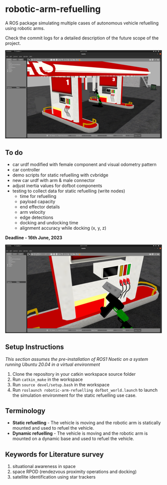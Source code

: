 # robotic-arm-refuelling
A ROS package simulating multiple cases of autonomous vehicle refuelling using robotic arms. 

Check the commit logs for a detailed description of the future scope of the project.

![dofbot](./resources/images/1.png)

## To do

- car urdf modified with female component and visual odometry pattern
- car controller
- demo scripts for static refuelling with cvbridge
- new car urdf with arm & male connector
- adjust inertia values for dofbot components
- testing to collect data for static refuelling (write nodes)
    - time for refuelling
    - payload capacity
    - end effector details
    - arm velocity
    - edge detections
    - docking and undocking time
    - alignment accuracy while docking (x, y, z)

**Deadline - 16th June, 2023**

![male-refuelling-end-effector](./resources/images/1-1.png)

## Setup Instructions

*This section assumes the pre-installation of ROS1 Noetic on a system running Ubuntu 20.04 in a virtual environment*

1. Clone the repository in your catkin workspace source folder
2. Run `catkin_make` in the workspace
3. Run `source devel/setup.bash` in the workspace
4. Run `roslaunch robotic-arm-refuelling dofbot_world.launch` to launch the simulation environment for the static refuelling use case.


## Terminology

- **Static refuelling** - The vehicle is moving and the robotic arm is statically mounted and used to refuel the vehicle.
- **Dynamic refuelling** - The vehicle is moving and the robotic arm is mounted on a dynamic base and used to refuel the vehicle.


## Keywords for Literature survey 

1. situational awareness in space
2. space RPOD (rendezvous proximity operations and docking)
3. satellite identification using star trackers



